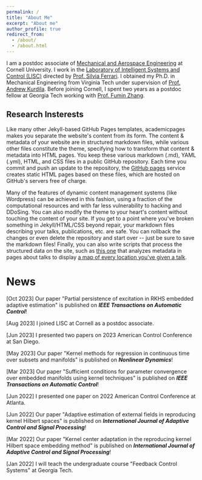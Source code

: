 ```yaml
---
permalink: /
title: "About Me"
excerpt: "About me"
author_profile: true
redirect_from: 
  - /about/
  - /about.html
---
```


I am a postdoc associate of [Mechanical and Aerospace Engineering](https://www.mae.cornell.edu/mae) at Cornell University. I work in the [Laboratory of Intelligent Systems and Control (LISC)](http://lisc.mae.cornell.edu/wordpress/) directed by [Prof. Silvia Ferrari](http://lisc.mae.cornell.edu/wordpress/?page_id=33). I obtained my Ph.D. in Mechanical Engineering from Virginia Tech under supervision of [Prof. Andrew Kurdila](https://me.vt.edu/people/faculty/kurdila-andrew.html). Before joining Cornell, I spent two years as a postdoc fellow at Georgia Tech working with [Prof. Fumin Zhang](https://fumin.ece.gatech.edu/). 

Research Insterests
------
Like many other Jekyll-based GitHub Pages templates, academicpages makes you separate the website's content from its form. The content & metadata of your website are in structured markdown files, while various other files constitute the theme, specifying how to transform that content & metadata into HTML pages. You keep these various markdown (.md), YAML (.yml), HTML, and CSS files in a public GitHub repository. Each time you commit and push an update to the repository, the [GitHub pages](https://pages.github.com/) service creates static HTML pages based on these files, which are hosted on GitHub's servers free of charge.

Many of the features of dynamic content management systems (like Wordpress) can be achieved in this fashion, using a fraction of the computational resources and with far less vulnerability to hacking and DDoSing. You can also modify the theme to your heart's content without touching the content of your site. If you get to a point where you've broken something in Jekyll/HTML/CSS beyond repair, your markdown files describing your talks, publications, etc. are safe. You can rollback the changes or even delete the repository and start over -- just be sure to save the markdown files! Finally, you can also write scripts that process the structured data on the site, such as [this one](https://github.com/academicpages/academicpages.github.io/blob/master/talkmap.ipynb) that analyzes metadata in pages about talks to display [a map of every location you've given a talk](https://academicpages.github.io/talkmap.html).

News
======
\[Oct 2023\] Our paper "Partial persistence of excitation in RKHS embedded adaptive estimation" is published on ***IEEE Transactions on Automatic Control***!

\[Aug 2023\] I joined LISC at Cornell as a postdoc associate.

\[Jun 2023\] I presented two papers on 2023 American Control Conference at San Diego.

\[May 2023\] Our paper "Kernel methods for regression in continuous time over subsets and manifolds" is published on ***Nonlinear Dynamics***!

\[Mar 2023\] Our paper "Sufficient conditions for parameter convergence over embedded manifolds using kernel techniques" is published on ***IEEE Transactions on Automatic Control***!

\[Jun 2022\] I presented one paper on 2022 American Control Conference at Atlanta. 

\[Jun 2022\] Our paper "Adaptive estimation of external fields in reproducing kernel Hilbert spaces" is published on ***International Journal of Adaptive Control and Signal Processing***!

\[Mar 2022\] Our paper "Kernel center adaptation in the reproducing kernel Hilbert space embedding method" is published on ***International Journal of Adaptive Control and Signal Processing***!

\[Jan 2022\] I will teach the undergraduate course "Feedback Control Systems" at Georgia Tech.


